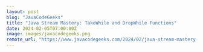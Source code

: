 ```yaml
---
layout: post
blog: "JavaCodeGeeks"
title: "Java Stream Mastery: TakeWhile and DropWhile Functions"
date: 2024-02-05T07:00:00Z
image: images/javacodegeeks.png
remote_url: "https://www.javacodegeeks.com/2024/02/java-stream-mastery-takewhile-and-dropwhile-functions.html"
---
```

